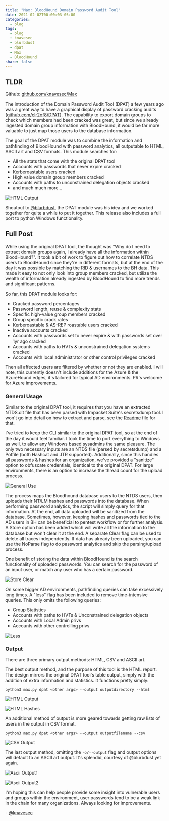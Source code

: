 ```yaml
---
title: "Max: BloodHound Domain Password Audit Tool"
date: 2021-02-02T00:00:03-05:00
categories:
  - blog
tags:
  - blog
  - knavesec
  - blurbdust
  - dpat
  - Max
  - BloodHound
share: false
---
```



## TLDR

Github: [github.com/knavesec/Max](https://github.com/knavesec/Max)

The introduction of the Domain Password Audit Tool (DPAT) a few years ago was a great way to have a graphical display of password cracking audits ([github.com/clr2of8/DPAT](https://github.com/clr2of8/DPAT)). The capability to export domain groups to check which members had been cracked was great, but since we already ingested domain group information with BloodHound, it would be far more valuable to just map those users to the database information.

The goal of the DPAT module was to combine the information and pathfinding of BloodHound with password analytics, all outputable to HTML, ASCII art and CSV formats. This module searches for:

* All the stats that come with the original DPAT tool
* Accounts with passwords that never expire cracked
* Kerberoastable users cracked
* High value domain group members cracked
* Accounts with paths to unconstrained delegation objects cracked
* and much much more...

![HTML Output](https://raw.githubusercontent.com/whynotsecurity/whynotsecurity.github.io/master/assests/images/max-screenshots/post3/dpat-htmloutput.png)

Shoutout to [@blurbdust](https://twitter.com/blurbdust), the DPAT module was his idea and we worked together for quite a while to put it together. This release also includes a full port to python Windows functionality.  


## Full Post

While using the original DPAT tool, the thought was "Why do I need to extract domain groups again, I already have all the information within BloodHound?". It took a bit of work to figure out how to correlate NTDS users to BloodHound since they're in different formats, but at the end of the day it was possible by matching the RID & usernames to the BH data. This made it easy to not only look into group members cracked, but utilize the wealth of information already ingested by BloodHound to find more trends and significant patterns.

So far, this DPAT module looks for:

* Cracked password percentages
* Password length, reuse & complexity stats
* Specific high-value group members cracked
* Group specific crack rates
* Kerberoastable & AS-REP roastable users cracked
* Inactive accounts cracked
* Accounts with passwords set to never expire & with passwords set over 1yr ago cracked
* Accounts with paths to HVTs & unconstrained delegation systems cracked
* Accounts with local administrator or other control privileges cracked

Then all affected users are filtered by whether or not they are enabled. I will note, this currently doesn't include additions for the Azure & the AzureHound edges, it's tailored for typical AD environments. PR's welcome for Azure improvements. 


### General Usage

Similar to the original DPAT tool, it requires that you have an extracted NTDS.dit file that has been parsed with Impacket Suite's secretsdump tool. I won't go into detail on how to extract and parse, see the [Readme](https://github.com/knavesec/Max/blob/dpat/wiki/dpat.md) file for that.

I've tried to keep the CLI similar to the original DPAT tool, so at the end of the day it would feel familiar. I took the time to port everything to Windows as well, to allow any Windows based sysadmins the same pleasure. The only two necessary inputs are an NTDS file (parsed by secretsdump) and a Potfile (both Hashcat and JTR supported). Additionally, since this handles all passwords & hashes for an organization, we've provided a "sanitize" option to obfuscate credentials, identical to the original DPAT. For large environments, there is an option to increase the thread count for the upload process.

![General Use](https://raw.githubusercontent.com/whynotsecurity/whynotsecurity.github.io/master/assests/images/max-screenshots/post3/dpat-generaluse.png)

The process maps the Bloodhound database users to the NTDS users, then uploads their NT/LM hashes and passwords into the database. When performing password analytics, the script will simply query for that information. At the end, all data uploaded will be sanitized from the database. Sometimes, however, keeping hashes and passwords tied to the AD users in BH can be beneficial to pentest workflow or for further analysis. A Store option has been added which will write all the information to the database but won't clear it at the end. A separate Clear flag can be used to delete all traces independently. If data has already been uploaded, you can use the NoParse flag to do password analytics and skip the parsing/upload process.

One benefit of storing the data within BloodHound is the search functionality of uploaded passwords. You can search for the password of an input user, or match any user who has a certain password.

![Store Clear](https://raw.githubusercontent.com/whynotsecurity/whynotsecurity.github.io/master/assests/images/max-screenshots/post3/dpat-storeclear.png)

On some bigger AD environments, pathfinding queries can take excessively long times. A "less" flag has been included to remove time-intensive queries. This only omits the following queries:

* Group Statistics
* Accounts with paths to HVTs & Unconstrained delegation objects
* Accounts with Local Admin privs
* Accounts with other controlling privs

![Less](https://raw.githubusercontent.com/whynotsecurity/whynotsecurity.github.io/master/assests/images/max-screenshots/post3/dpat-less.png)


### Output

There are three primary output methods: HTML, CSV and ASCII art.

The best output method, and the purpose of this tool is the HTML report. The design mirrors the original DPAT tool's table output, simply with the addition of extra information and statistics. It functions pretty simply:

```
python3 max.py dpat <other args> --output outputdirectory --html
```

![HTML Output](https://raw.githubusercontent.com/whynotsecurity/whynotsecurity.github.io/master/assests/images/max-screenshots/post3/dpat-htmloutput.png)

![HTML Hashes](https://raw.githubusercontent.com/whynotsecurity/whynotsecurity.github.io/master/assests/images/max-screenshots/post3/dpat-htmlhashes.png)

An additional method of output is more geared towards getting raw lists of users in the output in CSV format.

```
python3 max.py dpat <other args> --output outputfilename --csv
```

![CSV Output](https://raw.githubusercontent.com/whynotsecurity/whynotsecurity.github.io/master/assests/images/max-screenshots/post3/dpat-csvoutput.png)

The last output method, omitting the `-o/--output` flag and output options will default to an ASCII art output. It's splendid, courtesy of @blurbdust yet again.

![Ascii Output1](https://raw.githubusercontent.com/whynotsecurity/whynotsecurity.github.io/master/assests/images/max-screenshots/post3/dpat-asciioutput1.png)

![Ascii Output2](https://raw.githubusercontent.com/whynotsecurity/whynotsecurity.github.io/master/assests/images/max-screenshots/post3/dpat-asciioutput2.png)


I'm hoping this can help people provide some insight into vulnerable users and groups within the environment, user passwords tend to be a weak link in the chain for many organizations. Always looking for improvements.


\- [@knavesec](https://twitter.com/knavesec)

